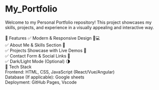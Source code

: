 # My_Portfolio
Welcome to my Personal Portfolio repository! This project showcases my skills, projects, and experience in a visually appealing and interactive way.
<be><br><br>
🔹 Features
✅ Modern & Responsive Design 📱💻<br>
✅ About Me & Skills Section 🎯<br>
✅ Projects Showcase with Live Demos 🚀<br>
✅ Contact Form & Social Links 📩<br>
✅ Dark/Light Mode (Optional) 🌗<br>
🔧 Tech Stack<br>
Frontend: HTML, CSS, JavaScript (React/Vue/Angular)<br>
Database (If applicable): Google sheets<br>
Deployment: GitHub Pages, Vscode<br>
